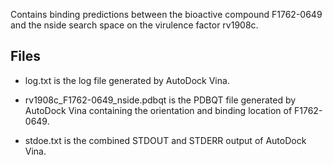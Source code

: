 Contains binding predictions between the bioactive compound F1762-0649 and the nside search space on the virulence factor rv1908c.

## Files

- log.txt is the log file generated by AutoDock Vina.

- rv1908c_F1762-0649_nside.pdbqt is the PDBQT file generated by AutoDock Vina containing the orientation and binding location of F1762-0649.

- stdoe.txt is the combined STDOUT and STDERR output of AutoDock Vina.

